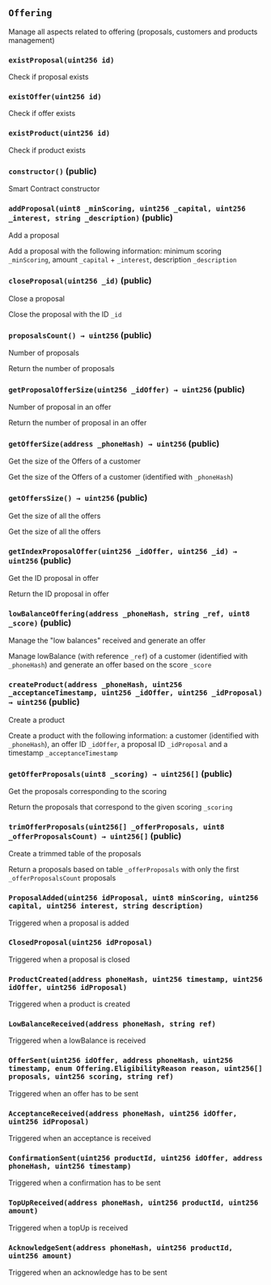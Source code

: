 ## `Offering`

Manage all aspects related to offering (proposals, customers and products management)




### `existProposal(uint256 id)`



Check if proposal exists

### `existOffer(uint256 id)`



Check if offer exists

### `existProduct(uint256 id)`



Check if product exists


### `constructor()` (public)



Smart Contract constructor

### `addProposal(uint8 _minScoring, uint256 _capital, uint256 _interest, string _description)` (public)

Add a proposal


Add a proposal with the following information: minimum scoring `_minScoring`, amount `_capital` + `_interest`, description `_description`

### `closeProposal(uint256 _id)` (public)

Close a proposal


Close the proposal with the ID `_id`

### `proposalsCount() → uint256` (public)

Number of proposals


Return the number of proposals

### `getProposalOfferSize(uint256 _idOffer) → uint256` (public)

Number of proposal in an offer


Return the number of proposal in an offer

### `getOfferSize(address _phoneHash) → uint256` (public)

Get the size of the Offers of a customer


Get the size of the Offers of a customer (identified with `_phoneHash`)

### `getOffersSize() → uint256` (public)

Get the size of all the offers


Get the size of all the offers

### `getIndexProposalOffer(uint256 _idOffer, uint256 _id) → uint256` (public)

Get the ID proposal in offer


Return the ID proposal in offer

### `lowBalanceOffering(address _phoneHash, string _ref, uint8 _score)` (public)

Manage the "low balances" received and generate an offer


Manage lowBalance (with reference `_ref`) of a customer (identified with `_phoneHash`) and generate an offer based on the score `_score`

### `createProduct(address _phoneHash, uint256 _acceptanceTimestamp, uint256 _idOffer, uint256 _idProposal) → uint256` (public)

Create a product


Create a product with the following information: a customer (identified with `_phoneHash`), an offer ID `_idOffer`, a proposal ID `_idProposal` and a timestamp `_acceptanceTimestamp`

### `getOfferProposals(uint8 _scoring) → uint256[]` (public)

Get the proposals corresponding to the scoring


Return the proposals that correspond to the given scoring `_scoring`

### `trimOfferProposals(uint256[] _offerProposals, uint8 _offerProposalsCount) → uint256[]` (public)

Create a trimmed table of the proposals


Return a proposals based on table `_offerProposals` with only the first `_offerProposalsCount` proposals


### `ProposalAdded(uint256 idProposal, uint8 minScoring, uint256 capital, uint256 interest, string description)`



Triggered when a proposal is added

### `ClosedProposal(uint256 idProposal)`



Triggered when a proposal is closed

### `ProductCreated(address phoneHash, uint256 timestamp, uint256 idOffer, uint256 idProposal)`



Triggered when a product is created

### `LowBalanceReceived(address phoneHash, string ref)`



Triggered when a lowBalance is received

### `OfferSent(uint256 idOffer, address phoneHash, uint256 timestamp, enum Offering.EligibilityReason reason, uint256[] proposals, uint256 scoring, string ref)`



Triggered when an offer has to be sent

### `AcceptanceReceived(address phoneHash, uint256 idOffer, uint256 idProposal)`



Triggered when an acceptance is received

### `ConfirmationSent(uint256 productId, uint256 idOffer, address phoneHash, uint256 timestamp)`



Triggered when a confirmation has to be sent

### `TopUpReceived(address phoneHash, uint256 productId, uint256 amount)`



Triggered when a topUp is received

### `AcknowledgeSent(address phoneHash, uint256 productId, uint256 amount)`



Triggered when an acknowledge has to be sent

